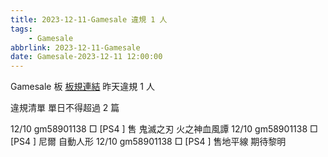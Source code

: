 ```yaml
---
title: 2023-12-11-Gamesale 違規 1 人
tags:
    - Gamesale
abbrlink: 2023-12-11-Gamesale
date: Gamesale-2023-12-11 12:00:00
---
```

Gamesale 板 [板規連結](https://www.ptt.cc/bbs/Gossiping/M.1637425085.A.07D.html)
昨天違規 1 人
<!-- more -->

違規清單
單日不得超過 2 篇

12/10 gm58901138 □ [PS4 ] 售 鬼滅之刃 火之神血風譚
12/10 gm58901138 □ [PS4 ] 尼爾 自動人形
12/10 gm58901138 □ [PS4 ] 售地平線 期待黎明